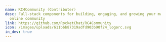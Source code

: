 ```yaml
---
name: RC4Community (Contributer)
desc: Full-stack components for building, engaging, and growing your massive
  online community
link: https://github.com/RocketChat/RC4Community
icon: /images/uploads/611bbb87319adfd903b90f24_logorc.svg
in_dev: true
---
```

